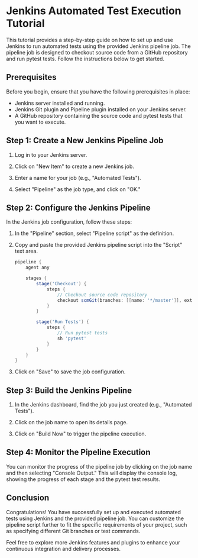 # Jenkins Automated Test Execution Tutorial

This tutorial provides a step-by-step guide on how to set up and use Jenkins to run automated tests using the provided Jenkins pipeline job. The pipeline job is designed to checkout source code from a GitHub repository and run pytest tests. Follow the instructions below to get started.

## Prerequisites

Before you begin, ensure that you have the following prerequisites in place:

- Jenkins server installed and running.
- Jenkins Git plugin and Pipeline plugin installed on your Jenkins server.
- A GitHub repository containing the source code and pytest tests that you want to execute.

## Step 1: Create a New Jenkins Pipeline Job

1. Log in to your Jenkins server.

2. Click on "New Item" to create a new Jenkins job.

3. Enter a name for your job (e.g., "Automated Tests").

4. Select "Pipeline" as the job type, and click on "OK."

## Step 2: Configure the Jenkins Pipeline

In the Jenkins job configuration, follow these steps:

1. In the "Pipeline" section, select "Pipeline script" as the definition.

2. Copy and paste the provided Jenkins pipeline script into the "Script" text area.

   ```groovy
   pipeline {
       agent any

       stages {
           stage('Checkout') {
               steps {
                   // Checkout source code repository
                   checkout scmGit(branches: [[name: '*/master']], extensions: [], userRemoteConfigs: [[url: 'https://github.com/matthewdelgado/jenkins-tutorial.git']])
               }
           }

           stage('Run Tests') {
               steps {
                   // Run pytest tests
                   sh 'pytest'
               }
           }
       }
   }
   ```

3. Click on "Save" to save the job configuration.

## Step 3: Build the Jenkins Pipeline

1. In the Jenkins dashboard, find the job you just created (e.g., "Automated Tests").

2. Click on the job name to open its details page.

3. Click on "Build Now" to trigger the pipeline execution.

## Step 4: Monitor the Pipeline Execution

You can monitor the progress of the pipeline job by clicking on the job name and then selecting "Console Output." This will display the console log, showing the progress of each stage and the pytest test results.

## Conclusion

Congratulations! You have successfully set up and executed automated tests using Jenkins and the provided pipeline job. You can customize the pipeline script further to fit the specific requirements of your project, such as specifying different Git branches or test commands.

Feel free to explore more Jenkins features and plugins to enhance your continuous integration and delivery processes.
